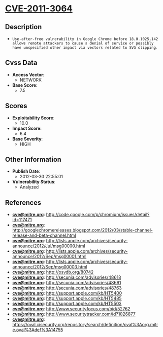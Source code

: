
# [CVE-2011-3064](http://code.google.com/p/chromium/issues/detail?id=117471)

## Description

- `Use-after-free vulnerability in Google Chrome before 18.0.1025.142 allows remote attackers to cause a denial of service or possibly have unspecified other impact via vectors related to SVG clipping.`

## Cvss Data

- **Access Vector**:
  - NETWORK
- **Base Score**:
  - 7.5

## Scores

- **Exploitability Score**:
  - 10.0
- **Impact Score**:
  - 6.4
- **Base Severity**:
  - HIGH

## Other Information

- **Publish Date**:
  - 2012-03-30 22:55:01
- **Vulnerability Status**:
  - Analyzed

## References

- **cve@mitre.org**: http://code.google.com/p/chromium/issues/detail?id=117471
- **cve@mitre.org**: http://googlechromereleases.blogspot.com/2012/03/stable-channel-release-and-beta-channel.html
- **cve@mitre.org**: http://lists.apple.com/archives/security-announce/2012/Jul/msg00000.html
- **cve@mitre.org**: http://lists.apple.com/archives/security-announce/2012/Sep/msg00001.html
- **cve@mitre.org**: http://lists.apple.com/archives/security-announce/2012/Sep/msg00003.html
- **cve@mitre.org**: http://osvdb.org/80742
- **cve@mitre.org**: http://secunia.com/advisories/48618
- **cve@mitre.org**: http://secunia.com/advisories/48691
- **cve@mitre.org**: http://secunia.com/advisories/48763
- **cve@mitre.org**: http://support.apple.com/kb/HT5400
- **cve@mitre.org**: http://support.apple.com/kb/HT5485
- **cve@mitre.org**: http://support.apple.com/kb/HT5503
- **cve@mitre.org**: http://www.securityfocus.com/bid/52762
- **cve@mitre.org**: http://www.securitytracker.com/id?1026877
- **cve@mitre.org**: https://oval.cisecurity.org/repository/search/definition/oval%3Aorg.mitre.oval%3Adef%3A14755
